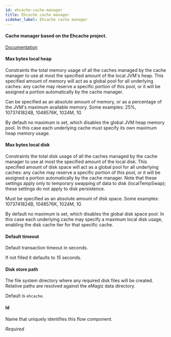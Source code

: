 ```yaml
---
id: ehcache-cache-manager
title: Ehcache cache manager
sidebar_label: Ehcache cache manager
---
```

#### Cache manager based on the Ehcache project.
<a href="http://ehcache.org/documentation" target="_blank">Documentation</a>


#### Max bytes local heap
Constraints the total memory usage of all the caches managed by the cache manager to use at most the specified amount of the local JVM's heap. This specified amount of memory will act as a global pool for all underlying caches: any cache may reserve a specific portion of this pool, or it will be assigned a portion automatically by the cache manager. 

Can be specified as an absolute amount of memory, or as a percentage of the JVM's maximum available memory. Some examples: 25%, 1073741824B, 1048576K, 1024M, 1G 

By default no maximum is set, which disables the global JVM heap memory pool. In this case each underlying cache must specify its own maximum heap memory usage.

#### Max bytes local disk
Constraints the total disk usage of all the caches managed by the cache manager to use at most the specified amount of the local disk. This specified amount of disk space will act as a global pool for all underlying caches: any cache may reserve a specific portion of this pool, or it will be assigned a portion automatically by the cache manager. Note that these settings apply only to temporary swapping of data to disk (localTempSwap); these settings do not apply to disk persistence. 

Must be specified as an absolute amount of disk space. Some examples: 1073741824B, 1048576K, 1024M, 1G 

By default no maximum is set, which disables the global disk space pool. In this case each underlying cache may specify a maximum local disk usage, enabling the disk cache tier for that specific cache.

#### Default timeout
Default transaction timeout in seconds.

If not filled it defaults to <i>15</i> seconds.

#### Disk store path
The file system directory where any required disk files will be created. Relative paths are resolved against the eMagiz data directory.

Default is <code>ehcache</code>.

#### Id
Name that uniquely identifies this flow component.

<i>Required</i>

